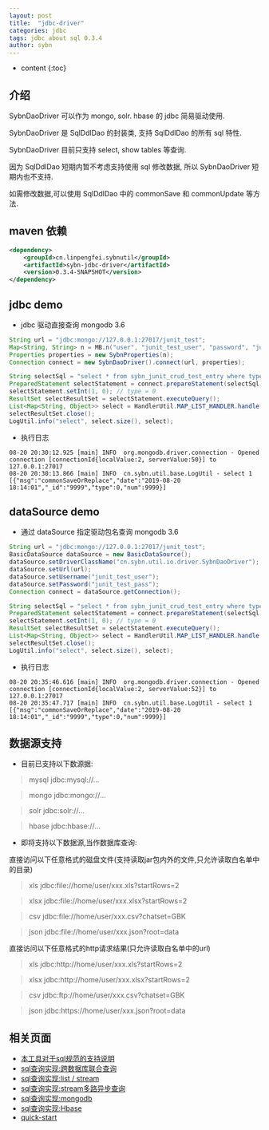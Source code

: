 ```yaml
---
layout: post
title:  "jdbc-driver"
categories: jdbc
tags: jdbc about sql 0.3.4
author: sybn
---
```


* content
{:toc}

## 介绍

SybnDaoDriver 可以作为 mongo, solr. hbase 的 jdbc 简易驱动使用.

SybnDaoDriver 是 SqlDdlDao 的封装类, 支持 SqlDdlDao 的所有 sql 特性.

SybnDaoDriver 目前只支持 select, show tables 等查询.

因为 SqlDdlDao 短期内暂不考虑支持使用 sql 修改数据, 所以 SybnDaoDriver 短期内也不支持.

如需修改数据,可以使用 SqlDdlDao 中的 commonSave 和 commonUpdate 等方法.






## maven 依赖

```xml
<dependency>
    <groupId>cn.linpengfei.sybnutil</groupId>
    <artifactId>sybn-jdbc-driver</artifactId>
    <version>0.3.4-SNAPSHOT</version>
</dependency>
```

##  jdbc demo

* jdbc 驱动直接查询 mongodb 3.6

```java
String url = "jdbc:mongo://127.0.0.1:27017/junit_test";
Map<String, String> n = MB.n("user", "junit_test_user", "password", "junit_test_pass");
Properties properties = new SybnProperties(n);
Connection connect = new SybnDaoDriver().connect(url, properties);

String selectSql = "select * from sybn_junit_crud_test_entry where type = ? limit 1";
PreparedStatement selectStatement = connect.prepareStatement(selectSql);
selectStatement.setInt(1, 0); // type = 0
ResultSet selectResultSet = selectStatement.executeQuery();
List<Map<String, Object>> select = HandlerUtil.MAP_LIST_HANDLER.handle(selectResultSet);
selectResultSet.close();
LogUtil.info("select", select.size(), select);
```

* 执行日志

```
08-20 20:30:12.925 [main] INFO  org.mongodb.driver.connection - Opened connection [connectionId{localValue:2, serverValue:50}] to 127.0.0.1:27017
08-20 20:30:13.866 [main] INFO  cn.sybn.util.base.LogUtil - select 1 [{"msg":"commonSaveOrReplace","date":"2019-08-20 18:14:01","_id":"9999","type":0,"num":9999}]
```

## dataSource demo

* 通过 dataSource 指定驱动包名查询 mongodb 3.6

```java
String url = "jdbc:mongo://127.0.0.1:27017/junit_test";
BasicDataSource dataSource = new BasicDataSource();
dataSource.setDriverClassName("cn.sybn.util.io.driver.SybnDaoDriver");
dataSource.setUrl(url);
dataSource.setUsername("junit_test_user");
dataSource.setPassword("junit_test_pass");
Connection connect = dataSource.getConnection();

String selectSql = "select * from sybn_junit_crud_test_entry where type = ? limit 1";
PreparedStatement selectStatement = connect.prepareStatement(selectSql);
selectStatement.setInt(1, 0); // type = 0
ResultSet selectResultSet = selectStatement.executeQuery();
List<Map<String, Object>> select = HandlerUtil.MAP_LIST_HANDLER.handle(selectResultSet);
selectResultSet.close();
LogUtil.info("select", select.size(), select);
```

* 执行日志

```
08-20 20:35:46.616 [main] INFO  org.mongodb.driver.connection - Opened connection [connectionId{localValue:2, serverValue:52}] to 127.0.0.1:27017
08-20 20:35:47.717 [main] INFO  cn.sybn.util.base.LogUtil - select 1 [{"msg":"commonSaveOrReplace","date":"2019-08-20 18:14:01","_id":"9999","type":0,"num":9999}]
```

## 数据源支持

* 目前已支持以下数源据:

> mysql jdbc:mysql://...

> mongo jdbc:mongo://...

> solr jdbc:solr://...

> hbase jdbc:hbase://...

* 即将支持以下数据源,当作数据库查询:

直接访问以下任意格式的磁盘文件(支持读取jar包内外的文件,只允许读取白名单中的目录)

> xls jdbc:file://home/user/xxx.xls?startRows=2

> xlsx jdbc:file://home/user/xxx.xlsx?startRows=2

> csv jdbc:file://home/user/xxx.csv?chatset=GBK

> json jdbc:file://home/user/xxx.json?root=data

直接访问以下任意格式的http请求结果(只允许读取白名单中的url)

> xls jdbc:http://home/user/xxx.xls?startRows=2

> xlsx jdbc:http://home/user/xxx.xlsx?startRows=2

> csv jdbc:ftp://home/user/xxx.csv?chatset=GBK

> json jdbc:https://home/user/xxx.json?root=data


## 相关页面
- [本工具对于sql规范的支持说明]({{site.baseurl}}/2019/06/06/sql-standard/)
- [sql查询实现:跨数据库联合查询]({{site.baseurl}}/2018/12/20/sybn-dao-multiple-impl/)
- [sql查询实现:list / stream]({{site.baseurl}}/2018/09/13/datas-sql-ddl-engine/)
- [sql查询实现:stream多路异步查询]({{site.baseurl}}/2018/10/15/sql_ddl_dao_stream_async_impl/)
- [sql查询实现:mongodb]({{site.baseurl}}/2018/09/17/mongo-dao-by-sql/)
- [sql查询实现:Hbase]({{site.baseurl}}/2019/05/16/hbase-dao/)
- [quick-start]({{site.baseurl}}/2019/07/25/quick-start/)


